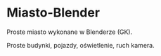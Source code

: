 # Miasto-Blender
Proste miasto wykonane w Blenderze (GK).

Proste budynki, pojazdy, oświetlenie, ruch kamera.
